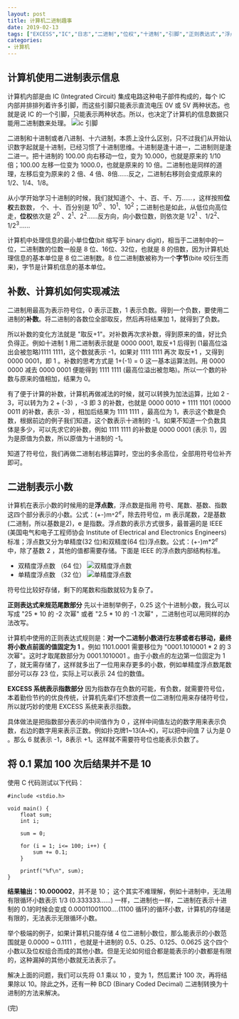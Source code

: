 ```yaml
---
layout: post
title: 计算机二进制趣事
date: 2019-02-13
tags: ["EXCESS","IC","日志","二进制","位权","十进制","引脚","正则表达式","浮点数","系统","计算机基础知识","高低电频"]
categories:
- 计算机
---
```


## 计算机使用二进制表示信息

计算机内部是由 IC (Integrated Circuit) 集成电路这种电子部件构成的，每个 IC 内部并排排列着许多引脚，而这些引脚只能表示直流电压 0V 或 5V 两种状态。也就是说 IC 的一个引脚，只能表示两种状态。所以，也决定了计算机的信息数据只能用二进制数来处理。
![ic 引脚](ic_binary.png "IC引脚")

二进制和十进制或者八进制、十六进制，本质上没什么区别，只不过我们从开始认识数字起就是十进制，已经习惯了十进制思维。十进制是逢十进一，二进制则是逢二进一。把十进制的 100.00 向右移动一位，变为 10.000，也就是原来的 1/10 倍；100.00 左移一位变为 1000.0，也就是原来的 10 倍。二进制也是同样的道理，左移后变为原来的 2 倍、4 倍、8倍......反之，二进制右移则会变成原来的 1/2、1/4、1/8。

从小学开始学习十进制的时候，我们就知道个、十、百、千、万......，这样按照**位权**去数数， 个、十、百分别是 $10^0$ 、$10^1$、$10^2$；二进制也是如此，从低位向高位走，**位权**依次是 $2^0$ 、$2^1$、$2^2$......反方向，向小数位数，则依次是  1/$2^1$ 、1/$2^2$、1/$2^3$......

计算机中处理信息的最小单位**位**(bit 缩写于 binary digit)，相当于二进制中的一位，二进制数的位数一般是 8 位、16位、32位，也就是 8 的倍数，因为计算机处理信息的基本单位是 8 位二进制数。8 位二进制数被称为一个**字节**(bite 咬衍生而来)，字节是计算机信息的基本单位。

## 补数、计算机如何实现减法

二进制用最高为表示符号位，0 表示正数，1 表示负数。得到一个负数，要使用二进制的**补数**。将二进制的各数位全部取反，然后再将结果加 1，就得到了负数。

所以补数的变化方法就是 "取反+1"。对补数再次求补数，得到原来的值，好比负负得正。例如十进制 1 用二进制表示就是 0000 0001, 取反+1 后得到 (1最高位溢出会被忽略)1111 1111，这个数就表示 -1，如果对 1111 1111 再次 取反+1 ，又得到 0000 0001，即 1 。补数的思考方式是 1+(-1) = 0 这一基本运算法则。用 0000 0000 减去 0000 0001 便能得到 1111 1111 (最高位溢出被忽略)。所以一个数的补数与原来的值相加，结果为 0。

有了便于计算的补数，计算机再做减法的时候，就可以转换为加法运算，比如 2 - 3，可以转为为 2 + (-3) ，-3 即 3 的补数，也就是  0000 0010 + 1111 1101 (0000 0011 的补数，表示 -3) ，相加后结果为 1111 1111 ，最高位为 1，表示这个数是负数，根据前边的例子我们知道，这个数表示十进制的 -1。如果不知道一个负数具体是多少，可以先求它的补数，例如 1111 1111 的补数是 0000 0001 (表示 1)，因为是原值为负数，所以原值为十进制的 -1。

知道了符号位，我们再做二进制右移运算时，空出的多余高位，全部用符号位补齐即可。

## 二进制表示小数

计算机在表示小数的时候用的是**浮点数**，浮点数是指用 符号、尾数、基数、指数这四个部分表示的小数。公式：(+-)m`*`$2^e$，除去符号位，m 表示尾数，2是基数(二进制，所以基数是2)，e 是指数。浮点数的表示方式很多，最普遍的是 IEEE (美国电气和电子工程师协会 Institute of Electrical and Electronics Engineers) 标准；浮点数又分为单精度(32 位)和双精度(64 位)浮点数。公式：(+-)m*$2^e$ 中，除了基数 2 ，其他的值都需要存储。下面是 IEEE 的浮点数内部结构标准。
* 双精度浮点数 （64 位）
 ![双精度浮点数](binary_64.png "双精度浮点数")
* 单精度浮点数 （32 位）
 ![单精度浮点数](binary_32.png "单精度浮点数")

符号位比较好存储，剩下的尾数和指数就较为复杂了。

**正则表达式来规范尾数部分**
先以十进制举例子，0.25 这个十进制小数，我么可以写成 "25 * 10 的 -2 次幂" 或者 "2.5 * 10 的 -1 次幂" ，二进制也可以用同样的办法改写。

计算机中使用的正则表达式规则是：**对一个二进制小数进行左移或者右移动，最终将小数点前面的值固定为 1** 。例如 1101.0001 需要移位为 "0001.1010001 * 2 的 3 次幂"。这时才取尾数部分为 0001.1010001 。由于小数点的左边第一位固定为 1 了，就无需存储了，这样就多出了一位用来存更多的小数，例如单精度浮点数尾数部分可以存 23 位，实际上可以表示 24 位的数值。

**EXCESS 系统表示指数部分**
因为指数存在负数的可能，有负数，就需要符号位，本着勤俭节约的优良传统，计算机先辈们不想浪费一位二进制位用来存储符号位，所以就巧妙的使用 EXCESS 系统来表示指数。

具体做法是把指数部分表示的中间值作为 0 ，这样中间值左边的数字用来表示负数，右边的数字用来表示正数。例如扑克牌1~13(A~K)，可以把中间值 7 认为是 0 。那么 6 就表示 -1，8表示 +1。这样就不需要符号位也能表示负数了。

## 将 0.1 累加 100 次后结果并不是 10

使用 C 代码测试以下代码：

    #include <stdio.h>

    void main() {
        float sum;
        int i;

        sum = 0;

        for (i = 1; i<= 100; i++) {
            sum += 0.1;
        }

        printf("%f\n", sum);
    }

**结果输出：10.000002**，并不是 10；
这个其实不难理解，例如十进制中，无法用有限循环小数表示 1/3 (0.333333......) 一样，二进制也一样，二进制在表示十进制的 0.1的时候会变成 0.00011001100....(1100 循环)的循环小数，计算机的存储是有限的，无法表示无限循环小数。

举个极端的例子，如果计算机只能存储 4 位二进制小数位，那么能表示的小数范围就是 0.0000 ~ 0.1111 ，也就是十进制的 0.5、0.25、0.125、0.0625 这个四个小数以及位权组合而成的其他小数。但是无论如何组合都是能表示的小数都是有限的，这种漏掉的其他小数就无法表示了。

解决上面的问题，我们可以先将 0.1 乘以 10 ，变为 1，然后累计 100 次，再将结果除以 10。除此之外，还有一种 BCD (Binary Coded Decimal) 二进制转换为十进制的方法来解决。

(完)